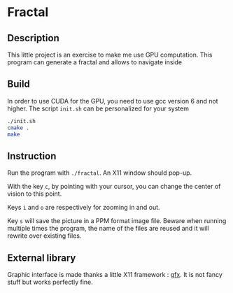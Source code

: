# Fractal

## Description

This little project is an exercise to make me use GPU computation.
This program can generate a fractal and allows to navigate inside

## Build
In order to use CUDA for the GPU, you need to use gcc version 6 and not higher.
The script `init.sh` can be personalized for your system

```sh
./init.sh
cmake .
make
```

## Instruction
Run the program with `./fractal`. An X11 window should pop-up.

With the key `c`, by pointing with your cursor, you can change the center of 
vision to this point.

Keys `i` and `o` are respectively for zooming in and out.

Key `s` will save the picture in a PPM format image file. Beware when running 
multiple times the program, the name of the files are reused and it will rewrite 
over existing files.

## External library
Graphic interface is made thanks a little X11 framework : 
[gfx](http://www.nd.edu/~dthain/courses/cse20211/fall2011/gfx).
It is not fancy stuff but works perfectly fine.
